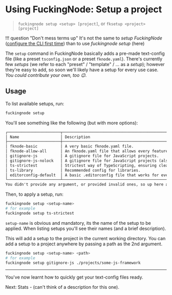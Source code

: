 # Using FuckingNode: Setup a project

> `fuckingnode setup <setup> [project]`, or `fksetup <project> [project]`

!!! question "Don't mess terms up"
    It's not the same to _setup FuckingNode_ ([configure the CLI first time](configuration.md)) than to use _fuckingnode setup_ (here)

The `setup` command in FuckingNode basically adds a pre-made text-config file (like a preset `tsconfig.json` or a preset `fknode.yaml`). There's currently few _setups_ (we refer to each "preset" / "template" / ... as a _setup_); however they're easy to add, so soon we'll likely have a setup for every use case. _You could contribute your own, too :wink:._

## Usage

To list available setups, run:

```bash
fuckingnode setup
```

You'll see something like the following (but with more options):

```txt
┌───────────────────────┬───────────────────────────────────────────────────────────────────────┐
│ Name                  │ Description                                                           │
├───────────────────────┼───────────────────────────────────────────────────────────────────────┤
│ fknode-basic          │ A very basic fknode.yaml file.                                        │
│ fknode-allow-all      │ An fknode.yaml file that allows every feature to run (commits too!).  │
│ gitignore-js          │ A gitignore file for JavaScript projects.                             │
│ gitignore-js-nolock   │ A gitignore file for JavaScript projects (also ignores lockfiles).    │
│ ts-strictest          │ Strictest way of TypeScripting, ensuring cleanest code.               │
│ ts-library            │ Recommended config for libraries.                                     │
│ editorconfig-default  │ A basic .editorconfig file that works for everyone.                   │
└───────────────────────┴───────────────────────────────────────────────────────────────────────┘
You didn't provide any argument, or provided invalid ones, so up here are all possible setups.
```

Then, to apply a setup, run:

```bash
fuckingnode setup <setup-name>
# for example
fuckingnode setup ts-strictest
```

`setup-name` is obvious and mandatory, its the name of the setup to be applied. When listing setups you'll see their names (and a brief description).

This will add a setup to the project in the current working directory. You can add a setup to a project anywhere by passing a path as the 2nd argument.

```bash
fuckingnode setup <setup-name> <path>
# for example
fuckingnode setup gitignore-js ./projects/some-js-framework
```

---

You've now learnt how to quickly get your text-config files ready.

Next: Stats - (can't think of a description for this one).
